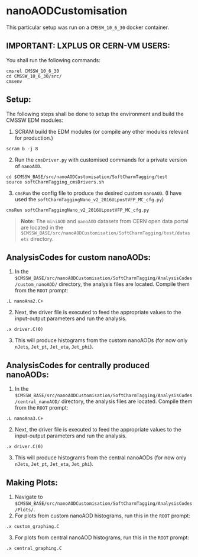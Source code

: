# nanoAODCustomisation

This particular setup was run on a `CMSSW_10_6_30` docker container. 

## IMPORTANT: LXPLUS OR CERN-VM USERS:

You shall run the following commands:
```shell
cmsrel CMSSW_10_6_30
cd CMSSW_10_6_30/src/
cmsenv
```

## Setup:

The following steps shall be done to setup the environment and build the CMSSW EDM modules:

1. SCRAM build the EDM modules (or compile any other modules relevant for production.)

```shell
scram b -j 8
```
2. Run the `cmsDriver.py` with customised commands for a private version of `nanoAOD`.

```shell
cd $CMSSW_BASE/src/nanoAODCustomisation/SoftCharmTagging/test
source softCharmTagging_cmsDrivers.sh
```

3. `cmsRun` the config file to produce the desired custom `nanoAOD`. (I have used the `softCharmTaggingNano_v2_2016ULpostVFP_MC_cfg.py`)

```shell
cmsRun softCharmTaggingNano_v2_2016ULpostVFP_MC_cfg.py
```
> **Note:** The `miniAOD` and `nanoAOD` datasets from CERN open data portal are located in the `$CMSSW_BASE/src/nanoAODCustomisation/SoftCharmTagging/test/datasets` directory.

## AnalysisCodes for custom nanoAODs:

1. In the `$CMSSW_BASE/src/nanoAODCustomisation/SoftCharmTagging/AnalysisCodes/custom_nanoAOD/` directory, the analysis files are located. Compile them from the `ROOT` prompt:
```shell
.L nanoAna2.C+
```
2. Next, the driver file is executed to feed the appropriate values to the input-output parameters and run the analysis.
```shell
.x driver.C(0)
```
3. This will produce histograms from the custom nanoAODs (for now only `nJets`, `Jet_pt`, `Jet_eta`, `Jet_phi`).


## AnalysisCodes for centrally produced nanoAODs:

1. In the `$CMSSW_BASE/src/nanoAODCustomisation/SoftCharmTagging/AnalysisCodes/central_nanoAOD/` directory, the analysis files are located. Compile them from the `ROOT` prompt:
```shell
.L nanoAna3.C+
```
2. Next, the driver file is executed to feed the appropriate values to the input-output parameters and run the analysis.
```shell
.x driver.C(0)
```
3. This will produce histograms from the central nanoAODs (for now only `nJets`, `Jet_pt`, `Jet_eta`, `Jet_phi`).

## Making Plots:

1. Navigate to `$CMSSW_BASE/src/nanoAODCustomisation/SoftCharmTagging/AnalysisCodes/Plots/`.
2. For plots from custom nanoAOD histograms, run this in the `ROOT` prompt:
```shell
.x custom_graphing.C
```
3. For plots from central nanoAOD histograms, run this in the `ROOT` prompt:
```shell
.x central_graphing.C
```  

